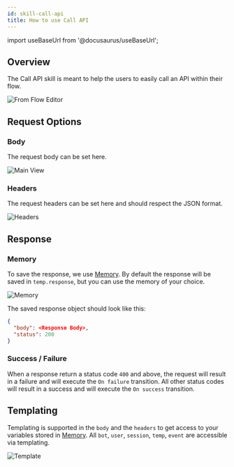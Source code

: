 ```yaml
---
id: skill-call-api
title: How to use Call API
---
```


import useBaseUrl from '@docusaurus/useBaseUrl';

## Overview

The Call API skill is meant to help the users to easily call an API within their flow.

![From Flow Editor](assets/call-api-skill-flow.png)

## Request Options

### Body

The request body can be set here.

![Main View](assets/call-api-skill.png)

### Headers

The request headers can be set here and should respect the JSON format.

![Headers](assets/call-api-skill-headers.png)

## Response

### Memory

To save the response, we use [Memory](../main/memory). By default the response will be saved in `temp.response`, but you can use the memory of your choice.

![Memory](assets/call-api-skill-memory.png)

The saved response object should look like this:

```json
{
  "body": <Response Body>,
  "status": 200
}
```

### Success / Failure

When a response return a status code `400` and above, the request will result in a failure and will execute the `On failure` transition. All other status codes will result in a success and will execute the `On success` transition.

## Templating

Templating is supported in the `body` and the `headers` to get access to your variables stored in [Memory](../main/memory). All `bot`, `user`, `session`, `temp`, `event` are accessible via templating.

![Template](assets/call-api-skill-template.png)
